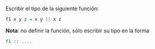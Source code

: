 Escribir el tipo de la siguiente función:

```Haskell
f1 x y z = x y || x z
```

**Nota**: no definir la función, sólo escribir su tipo en la forma

```Haskell
f1 :: ....
```
